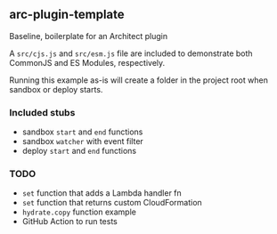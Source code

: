 ## arc-plugin-template

Baseline, boilerplate for an Architect plugin

A `src/cjs.js` and `src/esm.js` file are included to demonstrate both CommonJS and ES Modules, respectively.

Running this example as-is will create a folder in the project root when sandbox or deploy starts.

### Included stubs

- sandbox `start` and `end` functions
- sandbox `watcher` with event filter
- deploy `start` and `end` functions

### TODO

- `set` function that adds a Lambda handler fn
- `set` function that returns custom CloudFormation
- `hydrate.copy` function example
- GitHub Action to run tests

